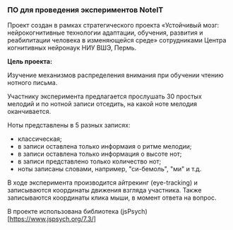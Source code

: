 ### ПО для проведения экспериментов NoteIT

Проект создан в рамках стратегического проекта «Устойчивый мозг: нейрокогнитивные технологии адаптации, обучения, развития и реабилитации человека в изменяющейся среде» сотрудниками Центра когнитивных нейронаук НИУ ВШЭ, Пермь.

**Цель проекта:**

Изучение механизмов распределения внимания при обучении чтению нотного письма.

Участнику эксперимента предлагается прослушать 30 простых мелодий и по нотной записи отседить, на какой ноте мелодия оканчивается.

Ноты представлены в 5 разных записях: 

- классическая;
- в записи оставлена только информаия о ритме мелодии;
- в записи оставлена только информация о высоте нот;
- в записи представлено только количество нот;
- ноты записаны словами, например, "си-бемоль", "ми" и т.д.

В ходе эксперимента производится айтрекинг (eye-tracking) и записываются координаты движения взгляда участника. Также записываются координаты клика мыши, в момент ответа на вопрос.

В проекте использована библиотека (jsPsych)[https://www.jspsych.org/7.3/]